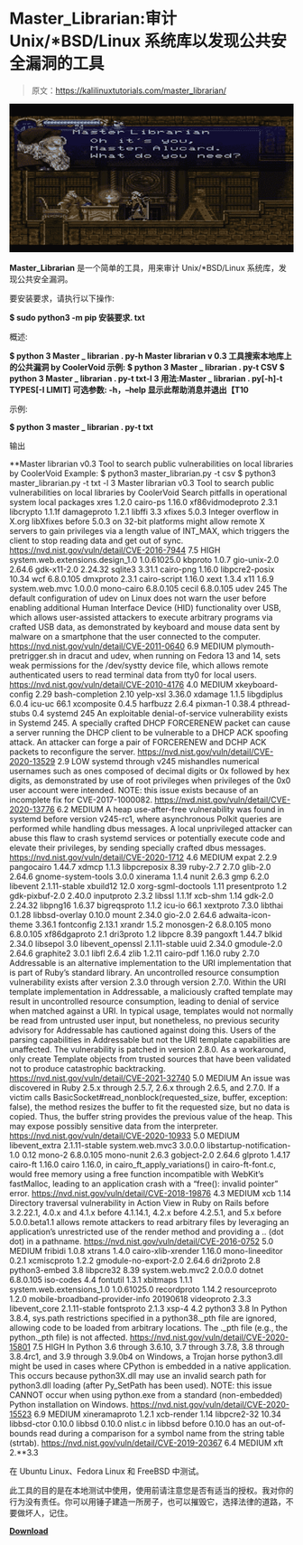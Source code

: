# Master_Librarian:审计 Unix/*BSD/Linux 系统库以发现公共安全漏洞的工具

> 原文：<https://kalilinuxtutorials.com/master_librarian/>

[![](img//5bffbe5dca7f784298840b307ca89778.png)](https://blogger.googleusercontent.com/img/b/R29vZ2xl/AVvXsEjwYiS-VkvxJffAxmGb543oFfkcRhxvIk2ZG-9dje6ihAAeRP7vgq5-UJsQUVY9EtzmQJKrDEgz9Fn5YoiQGPStBVMnZKSgD4ybaLG-EURfE9hAyIZL2GsiCVSYXucBLUTaPQzvyP9XzHRHquVsZgK3Lg20bQiYIOzTOuOAgDQGLK5KnC8Q8jhoKEwu/s728/master_librarian_1-779644.png)

**Master_Librarian** 是一个简单的工具，用来审计 Unix/*BSD/Linux 系统库，发现公共安全漏洞。

要安装要求，请执行以下操作:

**$ sudo python3 -m pip 安装要求. txt**

概述:

**$ python 3 Master _ librarian . py-h
Master librarian v 0.3
工具搜索本地库上的公共漏洞
by CoolerVoid
示例:
$ python 3 Master _ librarian . py-t CSV
$ python 3 Master _ librarian . py-t txt-l 3
用法:Master _ librarian . py[-h]-t TYPES[-l LIMIT]
可选参数:
-h，–help 显示此帮助消息并退出【T10**

示例:

**$ python 3 master _ librarian . py-t txt**

输出

**Master librarian v0.3
Tool to search public vulnerabilities on local libraries
by CoolerVoid
Example:
$ python3 master_librarian.py -t csv
$ python3 master_librarian.py -t txt -l 3
Master librarian v0.3
Tool to search public vulnerabilities on local libraries
by CoolerVoid
Search pitfalls in operational system local packages
xres 1.2.0
cairo-ps 1.16.0
xf86vidmodeproto 2.3.1
libcrypto 1.1.1f
damageproto 1.2.1
libffi 3.3
xfixes 5.0.3
Integer overflow in X.org libXfixes before 5.0.3 on 32-bit platforms might allow remote X servers to gain privileges via a length value of INT_MAX, which triggers the client to stop reading data and get out of sync.
https://nvd.nist.gov/vuln/detail/CVE-2016-7944
7.5 HIGH
system.web.extensions.design_1.0 1.0.61025.0
kbproto 1.0.7
gio-unix-2.0 2.64.6
gdk-x11-2.0 2.24.32
sqlite3 3.31.1
cairo-png 1.16.0
libpcre2-posix 10.34
wcf 6.8.0.105
dmxproto 2.3.1
cairo-script 1.16.0
xext 1.3.4
x11 1.6.9
system.web.mvc 1.0.0.0
mono-cairo 6.8.0.105
cecil 6.8.0.105
udev 245
The default configuration of udev on Linux does not warn the user before enabling additional Human Interface Device (HID) functionality over USB, which allows user-assisted attackers to execute arbitrary programs via crafted USB data, as demonstrated by keyboard and mouse data sent by malware on a smartphone that the user connected to the computer.
https://nvd.nist.gov/vuln/detail/CVE-2011-0640
6.9 MEDIUM
plymouth-pretrigger.sh in dracut and udev, when running on Fedora 13 and 14, sets weak permissions for the /dev/systty device file, which allows remote authenticated users to read terminal data from tty0 for local users.
https://nvd.nist.gov/vuln/detail/CVE-2010-4176
4.0 MEDIUM
xkeyboard-config 2.29
bash-completion 2.10
yelp-xsl 3.36.0
xdamage 1.1.5
libgdiplus 6.0.4
icu-uc 66.1
xcomposite 0.4.5
harfbuzz 2.6.4
pixman-1 0.38.4
pthread-stubs 0.4
systemd 245
An exploitable denial-of-service vulnerability exists in Systemd 245\. A specially crafted DHCP FORCERENEW packet can cause a server running the DHCP client to be vulnerable to a DHCP ACK spoofing attack. An attacker can forge a pair of FORCERENEW and DCHP ACK packets to reconfigure the server.
https://nvd.nist.gov/vuln/detail/CVE-2020-13529
2.9 LOW
systemd through v245 mishandles numerical usernames such as ones composed of decimal digits or 0x followed by hex digits, as demonstrated by use of root privileges when privileges of the 0x0 user account were intended. NOTE: this issue exists because of an incomplete fix for CVE-2017-1000082.
https://nvd.nist.gov/vuln/detail/CVE-2020-13776
6.2 MEDIUM
A heap use-after-free vulnerability was found in systemd before version v245-rc1, where asynchronous Polkit queries are performed while handling dbus messages. A local unprivileged attacker can abuse this flaw to crash systemd services or potentially execute code and elevate their privileges, by sending specially crafted dbus messages.
https://nvd.nist.gov/vuln/detail/CVE-2020-1712
4.6 MEDIUM
expat 2.2.9
pangocairo 1.44.7
xdmcp 1.1.3
libpcreposix 8.39
ruby-2.7 2.7.0
glib-2.0 2.64.6
gnome-system-tools 3.0.0
xinerama 1.1.4
nunit 2.6.3
gmp 6.2.0
libevent 2.1.11-stable
xbuild12 12.0
xorg-sgml-doctools 1.11
presentproto 1.2
gdk-pixbuf-2.0 2.40.0
inputproto 2.3.2
libssl 1.1.1f
xcb-shm 1.14
gdk-2.0 2.24.32
libpng16 1.6.37
bigreqsproto 1.1.2
icu-io 66.1
xextproto 7.3.0
libthai 0.1.28
libbsd-overlay 0.10.0
mount 2.34.0
gio-2.0 2.64.6
adwaita-icon-theme 3.36.1
fontconfig 2.13.1
xrandr 1.5.2
monosgen-2 6.8.0.105
mono 6.8.0.105
xf86dgaproto 2.1
dri3proto 1.2
libpcre 8.39
pangoxft 1.44.7
blkid 2.34.0
libsepol 3.0
libevent_openssl 2.1.11-stable
uuid 2.34.0
gmodule-2.0 2.64.6
graphite2 3.0.1
libfl 2.6.4
zlib 1.2.11
cairo-pdf 1.16.0
ruby 2.7.0
Addressable is an alternative implementation to the URI implementation that is part of Ruby’s standard library. An uncontrolled resource consumption vulnerability exists after version 2.3.0 through version 2.7.0\. Within the URI template implementation in Addressable, a maliciously crafted template may result in uncontrolled resource consumption, leading to denial of service when matched against a URI. In typical usage, templates would not normally be read from untrusted user input, but nonetheless, no previous security advisory for Addressable has cautioned against doing this. Users of the parsing capabilities in Addressable but not the URI template capabilities are unaffected. The vulnerability is patched in version 2.8.0\. As a workaround, only create Template objects from trusted sources that have been validated not to produce catastrophic backtracking.
https://nvd.nist.gov/vuln/detail/CVE-2021-32740
5.0 MEDIUM
An issue was discovered in Ruby 2.5.x through 2.5.7, 2.6.x through 2.6.5, and 2.7.0\. If a victim calls BasicSocket#read_nonblock(requested_size, buffer, exception: false), the method resizes the buffer to fit the requested size, but no data is copied. Thus, the buffer string provides the previous value of the heap. This may expose possibly sensitive data from the interpreter.
https://nvd.nist.gov/vuln/detail/CVE-2020-10933
5.0 MEDIUM
libevent_extra 2.1.11-stable
system.web.mvc3 3.0.0.0
libstartup-notification-1.0 0.12
mono-2 6.8.0.105
mono-nunit 2.6.3
gobject-2.0 2.64.6
glproto 1.4.17
cairo-ft 1.16.0
cairo 1.16.0, in cairo_ft_apply_variations() in cairo-ft-font.c, would free memory using a free function incompatible with WebKit’s fastMalloc, leading to an application crash with a “free(): invalid pointer” error.
https://nvd.nist.gov/vuln/detail/CVE-2018-19876
4.3 MEDIUM
xcb 1.14
Directory traversal vulnerability in Action View in Ruby on Rails before 3.2.22.1, 4.0.x and 4.1.x before 4.1.14.1, 4.2.x before 4.2.5.1, and 5.x before 5.0.0.beta1.1 allows remote attackers to read arbitrary files by leveraging an application’s unrestricted use of the render method and providing a .. (dot dot) in a pathname.
https://nvd.nist.gov/vuln/detail/CVE-2016-0752
5.0 MEDIUM
fribidi 1.0.8
xtrans 1.4.0
cairo-xlib-xrender 1.16.0
mono-lineeditor 0.2.1
xcmiscproto 1.2.2
gmodule-no-export-2.0 2.64.6
dri2proto 2.8
python3-embed 3.8
libpcre32 8.39
system.web.mvc2 2.0.0.0
dotnet 6.8.0.105
iso-codes 4.4
fontutil 1.3.1
xbitmaps 1.1.1
system.web.extensions_1.0 1.0.61025.0
recordproto 1.14.2
resourceproto 1.2.0
mobile-broadband-provider-info 20190618
videoproto 2.3.3
libevent_core 2.1.11-stable
fontsproto 2.1.3
xsp-4 4.2
python3 3.8
In Python 3.8.4, sys.path restrictions specified in a python38._pth file are ignored, allowing code to be loaded from arbitrary locations. The ._pth file (e.g., the python._pth file) is not affected.
https://nvd.nist.gov/vuln/detail/CVE-2020-15801
7.5 HIGH
In Python 3.6 through 3.6.10, 3.7 through 3.7.8, 3.8 through 3.8.4rc1, and 3.9 through 3.9.0b4 on Windows, a Trojan horse python3.dll might be used in cases where CPython is embedded in a native application. This occurs because python3X.dll may use an invalid search path for python3.dll loading (after Py_SetPath has been used). NOTE: this issue CANNOT occur when using python.exe from a standard (non-embedded) Python installation on Windows.
https://nvd.nist.gov/vuln/detail/CVE-2020-15523
6.9 MEDIUM
xineramaproto 1.2.1
xcb-render 1.14
libpcre2-32 10.34
libbsd-ctor 0.10.0
libbsd 0.10.0
nlist.c in libbsd before 0.10.0 has an out-of-bounds read during a comparison for a symbol name from the string table (strtab).
https://nvd.nist.gov/vuln/detail/CVE-2019-20367
6.4 MEDIUM
xft 2.**3.3

在 Ubuntu Linux、Fedora Linux 和 FreeBSD 中测试。

此工具的目的是在本地测试中使用，使用前请注意您是否有适当的授权。我对你的行为没有责任。你可以用锤子建造一所房子，也可以摧毁它，选择法律的道路，不要做坏人，记住。

[**Download**](https://github.com/CoolerVoid/master_librarian)